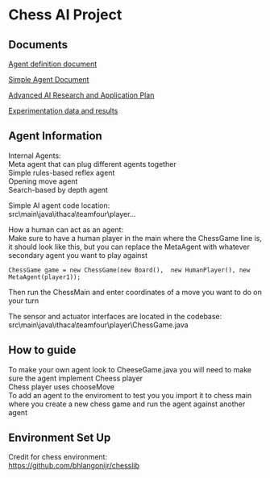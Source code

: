# Chess AI Project
## Documents 
[Agent definition document](https://docs.google.com/document/d/1KTfTqp9OfzO11Uu8zZHY91P2_iA9BP6XXEqV7WZMFqA/edit?usp=sharing) <br />

[Simple Agent Document](https://docs.google.com/document/d/1HFow4WrWSdqmH6UTLfXDb4flktN6dIYXJNHY2sGrCs0/edit?usp=sharing) <br />

[Advanced AI Research and Application Plan](https://docs.google.com/document/d/1EwDlS-KUv8nsHqu7N7JtdMXoOBwyBQOg_kmFt-z1QQk/edit) <br />

[Experimentation data and results](https://docs.google.com/document/d/1TaL72y3nENyOFzorxQN5g4t9O91049h3OqdaaSnXIDk/edit?usp=sharing) <br />


## Agent Information

Internal Agents: \
Meta agent that can plug different agents together <br />
Simple rules-based reflex agent <br />
Opening move agent <br />
Search-based by depth agent <br />

Simple AI agent code location: \
src\main\java\ithaca\teamfour\player…

How a human can act as an agent: \
Make sure to have a human player in the main where the ChessGame line is, it should look like this, but you can replace the MetaAgent with whatever secondary agent you want to play against 
```
ChessGame game = new ChessGame(new Board(),  new HumanPlayer(), new MetaAgent(player1));
```
Then run the ChessMain and enter coordinates of a move you want to do on your turn

The sensor and actuator interfaces are located in the codebase: \
src\main\java\ithaca\teamfour\player\ChessGame.java

## How to guide
To make your own agent look to CheeseGame.java you will need to make sure the agent implement Cheess player <br />
Chess player uses chooseMove <br />
To add an agent to the enviroment to test you you import it to chess main where you create a new chess game and run the agent
against another agent <br />

## Environment Set Up
Credit for chess environment:   
https://github.com/bhlangonijr/chesslib

